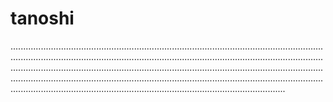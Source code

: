# tanoshi

.............................................................................................................................................................................................................................................................................................................................................................................................................................................................................................................................................................................................................................